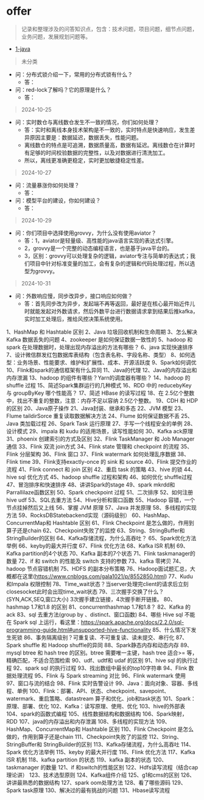 # offer
> 记录和整理涉及的问答知识点，包含：技术问题，项目问题，细节点问题，业务问题，发展规划问题等。

- [1-java](./1-java.md)




> 未分类

- 问：分布式锁介绍一下，常用的分布式锁有什么？
  - 答：
- 问：red-lock了解吗？它的原理是什么？
  - 答：

> 2024-10-25
- 问：实时数仓与离线数仓发生不一致的情况，你们如何处理？
  - 答：实时和离线本身技术架构是不一致的，实时特点是快速响应，发生差异原因主要是：数据延迟，数据丢失，性能问题。
  - 离线数仓的特点是可追溯，数据质量高，数据有延迟。离线数仓在计算时有足够的时间校验数据的完整性，以及对数据进行清洗加工。
  - 所以，离线更准确更稳定，实时更加敏捷稳定性差。
> 2024-10-27
- 问：流量暴涨你如何处理？
  - 答：
- 问：模型平台的建设，你如何建设？
  - 答：
> 2024-10-29
- 问：你们项目中选择使用grovvy，为什么没有使用aviator？
  - 答：1，aviator是轻量级、高性能的java语言实现的表达式引擎。
  - 2，grovvy是一个完整的动态编程语言，也是基于java平台的。
  - 3，区别：grovvy可以处理复杂的逻辑，aviator专注与简单的表达式；我们项目中针对标准变量的加工，会有复杂的逻辑和代码处理过程，所以选型为grovvy。
> 2024-10-31
- 问：外数响应慢，同步改异步，接口响应如何做？
  - 答：首先同步改为异步，发起端不再等返回，最好是在核心最开始近件儿时就能发起对外数请求，然后外数平台进行数据请求拿到结果后推kafka，实时加工处理后，推给风控决策系统使用。


1、HashMap 和 Hashtable 区别 
2、Java 垃圾回收机制和生命周期 
3、怎么解决 Kafka 数据丢失的问题 
4、zookeeper 是如何保证数据一致性的 
5、hadoop 和 spark 在处理数据时，处理出现内存溢出的方法有哪些？
6、java 实现快速排序 
7、设计微信群发红包数据库表结构（包含表名称、字段名称、类型） 
8、如何选型：业务场景、性能要求、维护和扩展性、成本、开源活跃度 
9、Spark如何调优 
10、Flink和spark的通信框架有什么异同 
11、Java的代理 
12、Java的内存溢出和内存泄漏 
13、hadoop 的组件有哪些？Yarn的调度器有哪些？
14、hadoop 的 shuffle 过程 
15、简述Spark集群运行的几种模式 
16、RDD 中的 reducebyKey 与 groupByKey 哪个性能高？
17、简述 HBase 的读写过程 
18、在 2.5亿个整数中，找出不重复的整数，注意：内存不足以容纳 2.5亿个整数。
19、CDH 和 HDP 的区别 
20、Java原子操作 
21、Java封装、继承和多态 
22、JVM 模型 
23、Flume taildirSorce 重复读取数据解决方法 
24、Flume 如何保证数据不丢 
25、Java 类加载过程 
26、Spark Task 运行原理 
27、手写一个线程安全的单例 
28、设计模式 
29、impala 和 kudu 的适用场景，读写性能如何 
30、Kafka ack原理 
31、phoenix 创建索引的方式及区别 
32、Flink TaskManager 和 Job Manager 通信 
33、Flink 双流 join方式 
34、Flink state 管理和 checkpoint 的流程 
35、Flink 分层架构 
36、Flink 窗口 
37、Flink watermark 如何处理乱序数据 
38、Flink time 
39、Flink支持exactly-once 的 sink 和 source 
40、Flink 提交作业的流程 
41、Flink connect 和 join 区别 
42、重启 task 的策略 
43、hive 的锁 
44、hive sql 优化方式 
45、hadoop shuffle 过程和架构 
46、如何优化 shuffle过程 
47、冒泡排序和快速排序 
48、讲讲Spark的stage 
49、spark mkrdd和Parrallilaze函数区别 
50、Spark checkpoint 过程 
51、二次排序 
52、如何注册 hive udf 
53、SQL去重方法 
54、Hive分析和窗口函数 
55、Hadoop 容错，一个节点挂掉然后又上线 
56、掌握 JVM 原理 
57、Java 并发原理 
58、多线程的实现方法 
59、RocksDBStatebackend实现（源码级别） 
60、HashMap、ConcurrentMap和 Hashtable 区别 
61、Flink Checkpoint 是怎么做的，作用到算子还是chain 
62、Checkpoint失败了的监控 
63、String、StringBuffer和 StringBuilder的区别 
64、Kafka存储流程，为什么高吞吐？
65、Spark优化方法举例 
66、keyby的最大并行度 
67、Flink 优化方法 
68、Kafka ISR 机制 
69、Kafka partition的4个状态 
70、Kafka 副本的7个状态 
71、Flink taskmanager的数量 
72、if 和 switch 的性能及 switch 支持的参数 
73、kafka 零拷贝 
74、hadoop 节点容错机制 
75、HDFS 的副本分布策略 
76、Hadoop面试题汇总，大概都在这里(https://www.cnblogs.com/gala1021/p/8552850.html) 
77、Kudu 和Impala 权限控制 
78、Time_wait状态？当server处理完client的请求后立刻closesocket此时会出现time_wait状态
79、三次握手交换了什么？(SYN,ACK,SEQ,窗口大小) 3次握手建立链接，4次握手断开链接。
80、hashmap 1.7和1.8 的区别 
81、concurrenthashmap 1.7和1.8？
82、Kafka 的ack 
83、sql 去重方法(group by 、distinct、窗口函数) 
84、哪些 Hive sql 不能在 Spark sql 上运行，看这里：https://spark.apache.org/docs/2.2.0/sql-programming-guide.html#unsupported-hive-functionality 
85、什么情况下发生死锁 
86、事务隔离级别？可重复读、不可重复读、读未提交、串行化 
87、Spark shuffle 和 Hadoop shuffle的异同 
88、Spark静态内存和动态内存 
89、mysql btree 和 hash tree 的区别。btree 需要唯一主键，hash tree 适合>= 等，精确匹配，不适合范围检索 
90、udf、udtf和 udaf 的区别 
91、hive sql 的执行过程 
92、spark sql 的执行过程 
93、找出数组中最长的top10字符串 
94、Flink 数据处理流程 
95、Flink 与 Spark streaming 对比 
96、Flink watermark 使用 
97、窗口与流的结合 
98、Flink 实时告警设计 
99、Java：面向对象、容器、多线程、单例 
100、Flink：部署、API、状态、checkpoint、savepoint、watermark、重启策略、datastream 算子和优化、job和task状态 
101、Spark：原理、部署、优化 
102、Kafka：读写原理、使用、优化 
103、hive的外部表 
104、spark的函数式编程 
105、线性数据结构和数据结构 
106、Spark映射，RDD
107、java的内存溢出和内存泄漏
108、多线程的实现方法 
109、HashMap、ConcurrentMap和 Hashtable 区别 
110、Flink Checkpoint 是怎么做的，作用到算子还是chain 
111、Checkpoint失败了的监控 
112、String、StringBuffer和 StringBuilder的区别 
113、Kafka存储流程，为什么高吞吐 
114、Spark 优化方法举例 
115、keyby 的最大并行度 
116、Flink 优化方法 
117、Kafka ISR 机制 
118、kafka partition 的状态 
119、kafka 副本的状态 
120、taskmanager 的数量 
121、if 和switch的性能区别
122、Hdfs读写流程（结合cap理论讲） 
123、技术选型原则 
124、Kafka组件介绍 
125、g1和cms的区别 
126、讲讲最熟悉的数据结构 
127、spark oom处理方法 
128、看了哪些源码 
129、Spark task原理 
130、解决过的最有挑战的问题 
131、Hbase读写流程